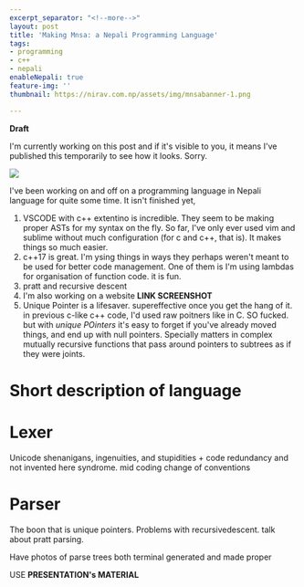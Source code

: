 ```yaml
---
excerpt_separator: "<!--more-->"
layout: post
title: 'Making Mnsa: a Nepali Programming Language'
tags:
- programming
- c++
- nepali
enableNepali: true
feature-img: ''
thumbnail: https://nirav.com.np/assets/img/mnsabanner-1.png

---
```

**Draft**

I'm currently working on this post and if it's visible to you, it means I've published this temporarily to see how it looks. Sorry.

<!--more-->

![](https://nirav.com.np/assets/img/mnsabanner.png)

I've been working on and off on a programming language in Nepali language for quite some time. It isn't finished yet,

1. VSCODE with c++ extentino is incredible. They seem to be making proper ASTs for my syntax on the fly. So far, I've only ever used vim and sublime without much configuration (for c and c++, that is). It makes things so much easier.
2. c++17 is great. I'm ysing things in ways they perhaps weren't meant to be used for better code management. One of them is I'm using lambdas for organisation of function code. it is fun.
3. pratt and recursive descent
4. I'm also working on a website **LINK SCREENSHOT**
5. Unique Pointer is a lifesaver. supereffective once you get the hang of it. in previous c-like c++ code, I'd used raw poitners like in C. SO fucked.   
   but with _unique POinters_ it's easy to forget if you've already moved things, and end up with null pointers. Specially matters in complex mutually recursive functions that pass around pointers to subtrees as if they were joints.

# Short description of language

# Lexer

Unicode shenanigans, ingenuities, and stupidities + code redundancy and not invented here syndrome. mid coding change of conventions

# Parser

The boon that is unique pointers. Problems with recursivedescent. talk about pratt parsing. 

Have photos of parse trees both terminal generated and made proper

USE **PRESENTATION's MATERIAL**